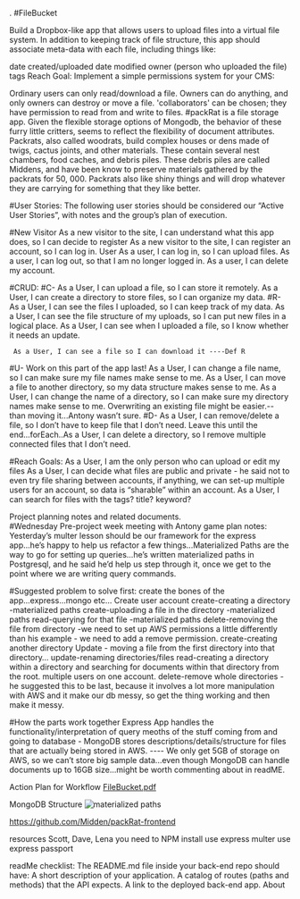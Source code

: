 .
#FileBucket

Build a Dropbox-like app that allows users to upload files into a virtual file system. In addition to keeping track of file structure, this app should associate meta-data with each file, including things like:

date created/uploaded
date modified
owner (person who uploaded the file)
tags
Reach Goal: Implement a simple permissions system for your CMS:

Ordinary users can only read/download a file.
Owners can do anything, and only owners can destroy or move a file.
'collaborators' can be chosen; they have permission to read from and write to files.
#packRat is a file storage app. 
Given the flexible storage options of Mongodb, the behavior of these furry little critters, seems to reflect the flexibility of document attributes. Packrats, also called woodrats, build complex houses or dens made of twigs, cactus joints, and other materials. These contain several nest chambers, food caches, and debris piles.  These debris piles are called Middens, and have been know to preserve materials gathered by the packrats for 50, 000. Packrats also like shiny things and will drop whatever they are carrying for something that they like better.  

#User Stories: 
The following user stories should be considered our “Active User Stories”, with notes and the group’s plan of execution.

#New Visitor
As a new visitor to the site, I can understand what this app does, so I can decide to register
As a new visitor to the site, I can register an account, so I can log in.
User
As a user, I can log in,  so I can upload files.
As a user, I can log out, so that I am no longer logged in.
As a user, I can delete my account.

#CRUD:
#C- 
As a User, I can upload a file, so I can store it remotely.
As a User, I can create a directory to store files, so I can organize my data.
#R- 
As a User, I can see the files I uploaded, so I can keep track of my data.
 As a User, I can see the file structure of my uploads, so I can put new files in a logical place.
 As a User, I can see when I uploaded a file, so I know whether it needs an update.
    
     As a User, I can see a file so I can download it ----Def R
#U-   Work on this part of the app last!
As a User, I can change a file name, so I can make sure my file names make sense to me.
     As a User, I can move a file to another directory, so my data structure makes sense to me.
As a User, I can change the name of a directory, so I can make sure my directory names make sense to me.
Overwriting an existing file might be easier.-- than moving it...Antony wasn’t sure.
#D- 
As a User, I can remove/delete a file, so I don’t have to keep file that I don’t need.
Leave this until the end...forEach..As a User, I can delete a directory, so I remove multiple connected files that I don’t need.


#Reach Goals:
As a User, I am the only person who can upload or edit my files
As a User, I can decide what files are public and private - he said not to even try file sharing between accounts, if anything, we can set-up multiple users for an account, so data is “sharable” within an account.
As a User, I can search for files with the tags? title? keyword?

Project planning notes and related documents.  
#Wednesday Pre-project week meeting with Antony game plan notes:
Yesterday’s multer lesson should be our framework for the express app...he’s happy to help us refactor a few things...Materialized Paths are the way to go for setting up queries...he’s written materialized paths in Postgresql, and he said he’d help us step through it, once we get to the point where we are writing query commands.

#Suggested problem to solve first:
create the bones of the app...express...mongo etc...
Create user account
create-creating a directory -materialized paths
create-uploading a file in the directory -materialized paths
read-querying for that file -materialized paths
delete-removing the file from directory -we need to set up AWS permissions a little differently than his example -  we need to add a remove permission.
create-creating another directory
Update - moving a file from the first directory into that directory…
update-renaming directories/files
 read-creating a directory within a directory and searching for documents within that directory from the root.
multiple users on one account.
 delete-remove whole directories - he suggested this to be last, because it involves a lot more manipulation with AWS and it make our db messy, so get the thing working and then make it messy.

#How the parts work together
Express App handles the functionality/interpretation of query meoths of the stuff coming from and going to database - MongoDB stores descriptions/details/structure for files that are actually being stored in AWS.  ---- We only get 5GB of storage on AWS, so we can’t store big sample data...even though MongoDB can handle documents up to 16GB size...might be worth commenting about in readME.

Action Plan for Workflow
[FileBucket.pdf](https://github.com/Midden/packRat-frontend/files/53267/FileBucket.pdf)

MongoDB Structure
![materialized paths](https://cloud.githubusercontent.com/assets/14185415/11615346/1b757586-9c2c-11e5-99a0-1da34205379d.jpg)

https://github.com/Midden/packRat-frontend

resources Scott, Dave, Lena
you need to NPM install
use express multer
use express passport

readMe checklist: The README.md file inside your back-end repo should have:
A short description of your application.
A catalog of routes (paths and methods) that the API expects.
A link to the deployed back-end app.
About
